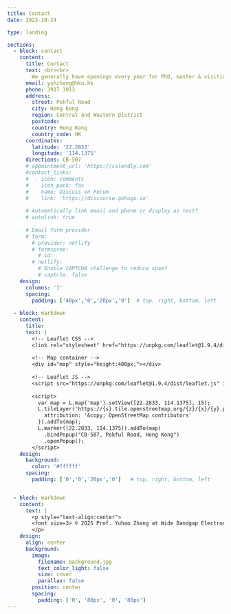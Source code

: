 ```yaml
---
title: Contact
date: 2022-10-24

type: landing

sections:
  - block: contact
    content:
      title: Contact
      text: <br><br>
        We generally have openings every year for PhD, master & visiting scholars who have background in cleanroom fabrication, semiconductor device, processing technologies and power electronics circuit. Please contact us!
      email: yuhzhang@hku.hk
      phone: 3917 1913
      address:
        street: Pokful Road
        city: Hong Kong
        region: Central and Western District
        postcode: 
        country: Hong Kong
        country_code: HK
      coordinates:
        latitude: '22.2833'
        longitude: '114.1375'
      directions: CB-507
      # appointment_url: 'https://calendly.com'
      #contact_links:
      #  - icon: comments
      #    icon_pack: fas
      #    name: Discuss on Forum
      #    link: 'https://discourse.gohugo.io'
    
      # Automatically link email and phone or display as text?
      # autolink: true
    
      # Email form provider
      # form:
        # provider: netlify
        # formspree:
          # id:
        # netlify:
          # Enable CAPTCHA challenge to reduce spam?
          # captcha: false
    design:
      columns: '1'
      spacing:
        padding: ['40px','0','20px','0']  # top, right, bottom, left
    
  - block: markdown
    content:
      title:
      text: |
        <!-- Leaflet CSS -->
        <link rel="stylesheet" href="https://unpkg.com/leaflet@1.9.4/dist/leaflet.css" integrity="sha256-p4NxAoJBhIIN+hmNHrzRCf9tD/miZyoHS5obTRR9BMY=" crossorigin=""/>
        
        <!-- Map container -->
        <div id="map" style="height:400px;"></div>
        
        <!-- Leaflet JS -->
        <script src="https://unpkg.com/leaflet@1.9.4/dist/leaflet.js" integrity="sha256-20nQCchB9co0qIjJZRGuk2/Z9VM+kNiyxNV1lvTlZBo=" crossorigin=""></script>
        
        <script>
          var map = L.map('map').setView([22.2833, 114.1375], 15);
          L.tileLayer('https://{s}.tile.openstreetmap.org/{z}/{x}/{y}.png', {
            attribution: '&copy; OpenStreetMap contributors'
          }).addTo(map);
          L.marker([22.2833, 114.1375]).addTo(map)
            .bindPopup("CB-507, Pokful Road, Hong Kong")
            .openPopup();
        </script>
    design:
      background:
        color: '#ffffff'
      spacing:
        padding: ['0','0','20px','0']   # top, right, bottom, left


  - block: markdown
    content:
      text: |
        <p style="text-align:center">
        <font size=3> © 2025 Prof. Yuhao Zhang at Wide Bandgap Electronics Group | Department of EEE | HKU | Built with <a href="https://creativecommons.org/licenses/by-nc-nd/4.0/" target="_blank" rel="noopener">CC BY NC ND 4.0</a> </font>
        </p>
    design:
      align: center
      background:
        image:
          filename: background.jpg
          text_color_light: false
          size: cover
          parallax: false
        position: center
        spacing:
          padding: ['0', '80px', '0', '80px']
---
```

